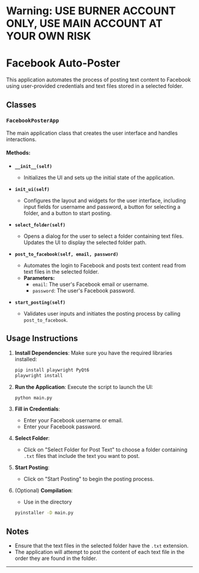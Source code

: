 # Warning: USE BURNER ACCOUNT ONLY, USE MAIN ACCOUNT AT YOUR OWN RISK 

# Facebook Auto-Poster

This application automates the process of posting text content to Facebook using user-provided credentials and text files stored in a selected folder.

## Classes

### `FacebookPosterApp`
The main application class that creates the user interface and handles interactions.

#### Methods:
- **`__init__(self)`**
  - Initializes the UI and sets up the initial state of the application.

- **`init_ui(self)`**
  - Configures the layout and widgets for the user interface, including input fields for username and password, a button for selecting a folder, and a button to start posting.

- **`select_folder(self)`**
  - Opens a dialog for the user to select a folder containing text files. Updates the UI to display the selected folder path.

- **`post_to_facebook(self, email, password)`**
  - Automates the login to Facebook and posts text content read from text files in the selected folder.
  - **Parameters:**
    - `email`: The user's Facebook email or username.
    - `password`: The user's Facebook password.

- **`start_posting(self)`**
  - Validates user inputs and initiates the posting process by calling `post_to_facebook`.

## Usage Instructions

1. **Install Dependencies**:
   Make sure you have the required libraries installed:
   ```bash
   pip install playwright PyQt6
   playwright install
   ```

2. **Run the Application**:
   Execute the script to launch the UI:
   ```bash
   python main.py
   ```

3. **Fill in Credentials**:
   - Enter your Facebook username or email.
   - Enter your Facebook password.

4. **Select Folder**:
   - Click on "Select Folder for Post Text" to choose a folder containing `.txt` files that include the text you want to post.

5. **Start Posting**:
   - Click on "Start Posting" to begin the posting process.

6. (Optional) **Compilation**:
   - Use in the directory
   ```bash 
   pyinstaller -D main.py
   ``` 
   

## Notes
- Ensure that the text files in the selected folder have the `.txt` extension.
- The application will attempt to post the content of each text file in the order they are found in the folder.

---
